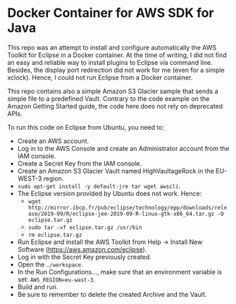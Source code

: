 # Docker Container for AWS SDK for Java

This repo was an attempt to install and configure automatically the AWS Toolkit for Eclipse in a Docker container. At the time of writing, I did not find an easy and reliable way to install plugins to Eclipse via command line. Besides, the display port redirection did not work for me (even for a simple xclock). Hence, I could not run Eclipse from a Docker container.

This repo contains also a simple Amazon S3 Glacier sample that sends a simple file to a predefined Vault. Contrary to the code example on the Amazon Getting Started guide, the code here does not rely on deprecated APIs.

To run this code on Eclipse from Ubuntu, you need to:
* Create an AWS account.
* Log in to the AWS Console and create an Administrator account from the IAM console.
* Create a Secret Key from the IAM console.
* Create an Amazon S3 Glacier Vault named HighVaultageRock in the EU-WEST-3 region.
* `sudo apt-get install -y default-jre tar wget awscli`.
* The Eclipse version provided by Ubuntu does not work. Hence:
    * `wget http://mirror.ibcp.fr/pub/eclipse/technology/epp/downloads/release/2019-09/R/eclipse-jee-2019-09-R-linux-gtk-x86_64.tar.gz -O eclipse.tar.gz`
    * `sudo tar -xf eclipse.tar.gz /usr/bin`
    * `rm eclipse.tar.gz`
* Run Eclipse and install the AWS Toolkit from Help -> Install New Software (https://aws.amazon.com/eclipse).
* Log in with the Secret Key previously created.
* Open the `./workspace`.
* In the Run Configurations..., make sure that an environment variable is set: `AWS_REGION=eu-wast-3`.
* Build and run.
* Be sure to remember to delete the created Archive and the Vault.
